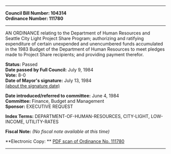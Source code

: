 * * * * *  
  
**Council Bill Number: [](#h0)[](#h2)104314**   
**Ordinance Number: 111780**  
  
* * * * *  
  
AN ORDINANCE relating to the Department of Human Resources and Seattle City Light Project Share Program; authorizing and ratifying expenditure of certain unexpended and unencumbered funds accumulated in the 1983 Budget of the Department of Human Resources to meet pledges made to Project Share recipients; and providing payment therefor.  
  
**Status:** Passed   
**Date passed by Full Council:** July 9, 1984   
**Vote:** 8-0   
**Date of Mayor's signature:** July 13, 1984   
[(about the signature date)](/~public/approvaldate.htm)   
  
  
**Date introduced/referred to committee:** June 4, 1984   
**Committee:** Finance, Budget and Management   
**Sponsor:** EXECUTIVE REQUEST   
  
**Index Terms:** DEPARTMENT-OF-HUMAN-RESOURCES, CITY-LIGHT, LOW-INCOME, UTILITY-RATES  
  
**Fiscal Note:** *(No fiscal note available at this time)*  
  
**Electronic Copy: ** [PDF scan of Ordinance No. 111780](/~archives/Ordinances/Ord_111780.pdf)  
  
* * * * *  
